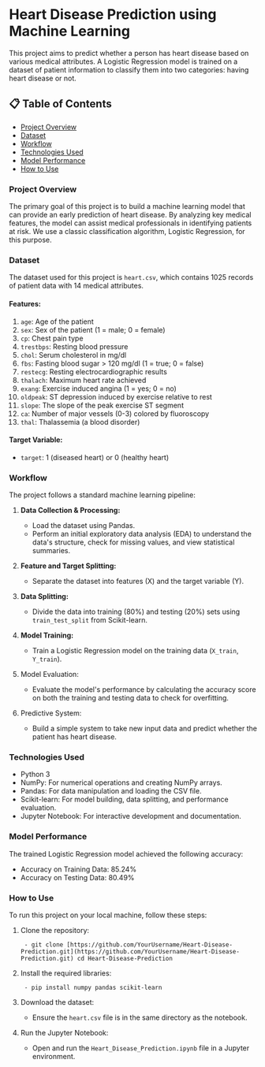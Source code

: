 
# Heart Disease Prediction using Machine Learning
This project aims to predict whether a person has heart disease based on various medical attributes. A Logistic Regression model is trained on a dataset of patient information to classify them into two categories: having heart disease or not.

## 📋 Table of Contents
- [Project Overview](#Project-Overview)
- [Dataset](#Dataset)
- [Workflow](#Features)
- [Technologies Used](#Target-Variable)
- [Model Performance](#Model-Performance)
- [How to Use](#How-to-Use)

### Project Overview
The primary goal of this project is to build a machine learning model that can provide an early prediction of heart disease. By analyzing key medical features, the model can assist medical professionals in identifying patients at risk. We use a classic classification algorithm, Logistic Regression, for this purpose.

### Dataset
The dataset used for this project is `heart.csv`, which contains 1025 records of patient data with 14 medical attributes.
#### Features:
1. `age`: Age of the patient
2. `sex`: Sex of the patient (1 = male; 0 = female)
3. `cp`: Chest pain type
4. `trestbps`: Resting blood pressure
5. `chol`: Serum cholesterol in mg/dl
6. `fbs`: Fasting blood sugar > 120 mg/dl (1 = true; 0 = false)
7. `restecg`: Resting electrocardiographic results
8. `thalach`: Maximum heart rate achieved
9. `exang`: Exercise induced angina (1 = yes; 0 = no)
10. `oldpeak`: ST depression induced by exercise relative to rest
11. `slope`: The slope of the peak exercise ST segment
12. `ca`: Number of major vessels (0-3) colored by fluoroscopy
13. `thal`: Thalassemia (a blood disorder)

#### Target Variable:

- `target`: 1 (diseased heart) or 0 (healthy heart)

### Workflow
The project follows a standard machine learning pipeline:
1. **Data Collection & Processing:**
    - Load the dataset using Pandas.
    - Perform an initial exploratory data analysis (EDA) to understand the data's structure, check for missing values, and view statistical summaries.
    
2. **Feature and Target Splitting:**
    - Separate the dataset into features (X) and the target variable (Y).

3. **Data Splitting:**
    - Divide the data into training (80%) and testing (20%) sets using `train_test_split` from Scikit-learn.

4. **Model Training:**
    - Train a Logistic Regression model on the training data (`X_train`, `Y_train`).

5. Model Evaluation:
    - Evaluate the model's performance by calculating the accuracy score on both the training and testing data to check for overfitting.

6. Predictive System:
    - Build a simple system to take new input data and predict whether the patient has heart disease.

### Technologies Used
- Python 3
- NumPy: For numerical operations and creating NumPy arrays.
- Pandas: For data manipulation and loading the CSV file.
- Scikit-learn: For model building, data splitting, and performance evaluation.
- Jupyter Notebook: For interactive development and documentation.

### Model Performance
The trained Logistic Regression model achieved the following accuracy:
- Accuracy on Training Data: 85.24%
- Accuracy on Testing Data: 80.49%

### How to Use
To run this project on your local machine, follow these steps:
1. Clone the repository:

        - git clone [https://github.com/YourUsername/Heart-Disease-Prediction.git](https://github.com/YourUsername/Heart-Disease-Prediction.git) cd Heart-Disease-Prediction

2. Install the required libraries:

        - pip install numpy pandas scikit-learn

3. Download the dataset:
    - Ensure the `heart.csv` file is in the same directory as the notebook.

4. Run the Jupyter Notebook:
    - Open and run the `Heart_Disease_Prediction.ipynb` file in a Jupyter environment.
